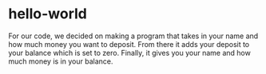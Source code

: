 # hello-world
For our code, we decided on making a program that takes in your name and how much money you want to deposit.
From there it adds your deposit to your balance which is set to zero.
Finally, it gives you your name and how much money is in your balance.
